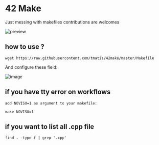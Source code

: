 # 42 Make
Just messing with makefiles contributions are welcomes

![preview](https://github.com/tmatis/cool-makefile/raw/master/preview.gif)

## how to use ?

    wget https://raw.githubusercontent.com/tmatis/42make/master/Makefile

And configure these field:

![image](https://user-images.githubusercontent.com/54767855/134815283-4f02c62b-a05d-4c2a-a13e-febe11588512.png)

## if you have tty error on workflows
	add NOVISU=1 as argument to your makefile:

	make NOVISU=1 


## if you want to list all .cpp file

    find . -type f | grep '.cpp' 
